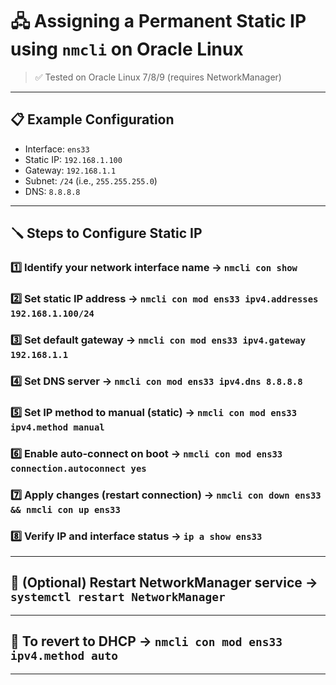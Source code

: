 # 🖧 Assigning a Permanent Static IP using `nmcli` on Oracle Linux

> ✅ Tested on Oracle Linux 7/8/9 (requires NetworkManager)

---

## 📋 Example Configuration

- Interface: `ens33`
- Static IP: `192.168.1.100`
- Gateway: `192.168.1.1`
- Subnet: `/24` (i.e., `255.255.255.0`)
- DNS: `8.8.8.8`

---

## 🪛 Steps to Configure Static IP

### 1️⃣ Identify your network interface name → `nmcli con show`

### 2️⃣ Set static IP address → `nmcli con mod ens33 ipv4.addresses 192.168.1.100/24`

### 3️⃣ Set default gateway → `nmcli con mod ens33 ipv4.gateway 192.168.1.1`

### 4️⃣ Set DNS server → `nmcli con mod ens33 ipv4.dns 8.8.8.8`

### 5️⃣ Set IP method to manual (static) → `nmcli con mod ens33 ipv4.method manual`

### 6️⃣ Enable auto-connect on boot → `nmcli con mod ens33 connection.autoconnect yes`

### 7️⃣ Apply changes (restart connection) → `nmcli con down ens33 && nmcli con up ens33`

### 8️⃣ Verify IP and interface status → `ip a show ens33`

---

## 🧪 (Optional) Restart NetworkManager service → `systemctl restart NetworkManager`

---

## 🔁 To revert to DHCP → `nmcli con mod ens33 ipv4.method auto`

---
